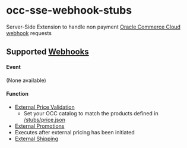 # occ-sse-webhook-stubs
Server-Side Extension to handle non payment [Oracle Commerce Cloud](https://cloud.oracle.com/en_US/commerce-cloud "Oracle Commerce Cloud") [webhook](https://docs.oracle.com/cd/E97801_01/Cloud.18C/ExtendingCC/html/s0301usewebhooks01.html "Using webhooks in Oracle Commerce Cloud") requests

## Supported [Webhooks](https://docs.oracle.com/cd/E97801_01/Cloud.18C/ExtendingCC/html/s0301usewebhooks01.html "Using webhooks in Oracle Commerce Cloud")

#### Event
(None available)

#### Function
- [External Price Validation](https://docs.oracle.com/cd/E97801_01/Cloud.18C/ExtendingCC/html/s2201integratewithanexternalpricingsy01.html "External Price validation in Oracle Commerce Cloud")
  - Set your OCC catalog to match the products defined in [/stubs/price.json](https://github.com/leedium/occ-sse-webhook-stubs/blob/master/sse/stubs/price.json)
- [External Promotions](https://docs.oracle.com/cd/E97801_01/Cloud.18C/ExtendingCC/html/s2204usepromotionsfromanexternalsyste01.html "External Promotions in Oracle Commerce Cloud")
 - Executes after external pricing has been initiated
- [External Shipping](https://docs.oracle.com/cd/E97801_01/Cloud.18C/ExtendingCC/html/s2101integratewithexternalshippingcal01.html "External Shipping in Oracle Commerce Cloud")
